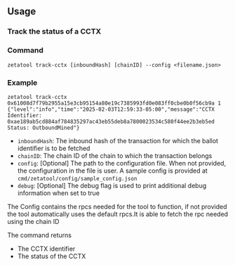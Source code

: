 ## Usage 

### Track the status of a CCTX

### Command
```shell
zetatool track-cctx [inboundHash] [chainID] --config <filename.json>
```
### Example
```shell
zetatool track-cctx 0x61008d7f79b2955a15e3cb95154a80e19c7385993fd0e083ff0cbe0b0f56cb9a 1
{"level":"info","time":"2025-02-03T12:59:33-05:00","message":"CCTX Identifier: 0xae189ab5cd884af784835297ac43eb55deb8a7800023534c580f44ee2b3eb5ed Status: OutboundMined"}
```

- `inboundHash`: The inbound hash of the transaction for which the ballot identifier is to be fetched
- `chainID`: The chain ID of the chain to which the transaction belongs
- `config`: [Optional] The path to the configuration file. When not provided, the configuration in the file is user. A sample config is provided at `cmd/zetatool/config/sample_config.json`
- `debug`: [Optional] The debug flag is used to print additional debug information when set to true

The Config contains the rpcs needed for the tool to function,
if not provided the tool automatically uses the default rpcs.It is able to fetch the rpc needed using the chain ID

The command returns
- The CCTX identifier
- The status of the CCTX

